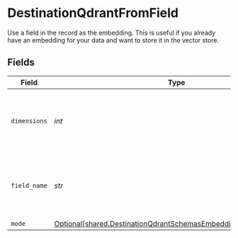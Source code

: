 # DestinationQdrantFromField

Use a field in the record as the embedding. This is useful if you already have an embedding for your data and want to store it in the vector store.


## Fields

| Field                                                                                                                                    | Type                                                                                                                                     | Required                                                                                                                                 | Description                                                                                                                              | Example                                                                                                                                  |
| ---------------------------------------------------------------------------------------------------------------------------------------- | ---------------------------------------------------------------------------------------------------------------------------------------- | ---------------------------------------------------------------------------------------------------------------------------------------- | ---------------------------------------------------------------------------------------------------------------------------------------- | ---------------------------------------------------------------------------------------------------------------------------------------- |
| `dimensions`                                                                                                                             | *int*                                                                                                                                    | :heavy_check_mark:                                                                                                                       | The number of dimensions the embedding model is generating                                                                               | 1536                                                                                                                                     |
| `field_name`                                                                                                                             | *str*                                                                                                                                    | :heavy_check_mark:                                                                                                                       | Name of the field in the record that contains the embedding                                                                              | embedding                                                                                                                                |
| `mode`                                                                                                                                   | [Optional[shared.DestinationQdrantSchemasEmbeddingEmbeddingMode]](../../models/shared/destinationqdrantschemasembeddingembeddingmode.md) | :heavy_minus_sign:                                                                                                                       | N/A                                                                                                                                      |                                                                                                                                          |
